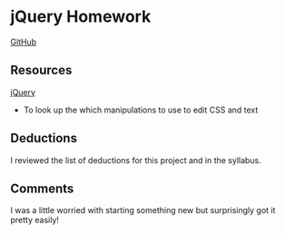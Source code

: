 # jQuery Homework

[GitHub](https://github.com/achance27/hw_jquery_chance_aliyah)

## Resources
[jQuery](http://api.jquery.com/)

* To look up the which manipulations to use to edit CSS and text
 
## Deductions
I reviewed the list of deductions for this project and in the syllabus.

## Comments
I was a little worried with starting something new but surprisingly got it pretty easily!

